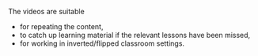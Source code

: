 The videos are suitable

- for repeating the content,
- to catch up learning material if the relevant lessons have been missed,
- for working in inverted/flipped classroom settings.